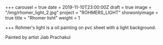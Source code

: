 +++
carousel = true
date = 2019-11-10T23:00:00Z
draft = true
image = "/img/rhomer_light_2.jpg"
project = "ROHMERS_LIGHT"
showonlyimage = true
title = "Rhomer lisht"
weight = 1

+++
Rohmer's light is a oil painting on pvc sheet with a light background.

Painted by artist Jiab Prachakul
